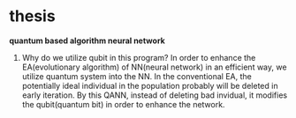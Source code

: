 # thesis
**quantum based algorithm neural network**
1. Why do we utilize qubit in this program?
   In order to enhance the EA(evolutionary algorithm) of NN(neural network) in an efficient way, we utilize quantum system into the NN. In the conventional EA, the potentially ideal individual in the population probably will be deleted in early iteration. By this QANN, instead of deleting bad invidual, it modifies the qubit(quantum bit) in order to enhance the network.
